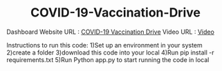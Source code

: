 <h1 align="center"> COVID-19-Vaccination-Drive</h1>

Dashboard Website URL : [COVID-19 Vaccination Drive](https://covid-19-vaccination-drive.herokuapp.com/)
Video URL : [Video](https://youtu.be/btTWJ1v2ugU)

Instructions to run this code:
1)Set up an environment in your system
2)create a folder
3)download this code into your local
4)Run pip install -r requirements.txt
5)Run Python app.py to start running the code in local
